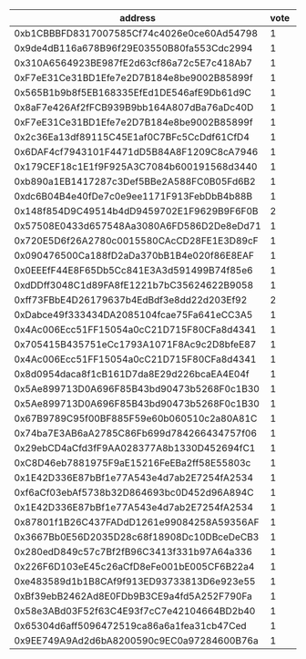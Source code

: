 address|vote|timestamp|signature
---|---|---|---
0xb1CBBBFD8317007585Cf74c4026e0ce60Ad54798|1|1601992185|0x81e175c5a6e0915005cc3ed7179e4c749dd00c3e15ad553b4f6567ccd636f9af6a7efaaf2a22efccdd745d36d286eb31b5022eea8b3a37dcb2915066eb1f054d1b
0x9de4dB116a678B96f29E03550B80fa553Cdc2994|1|1601992249|0x4e3cd8d34c8ad65c930e09de6279bd72b28b58d27e099c32eed0018b6923b03a5e6769c99cc8bb0288cfa2524f62c88d469b560ea9a9cf004c297386d726e6541b
0x310A6564923BE987fE2d63cf86a72c5E7c418Ab7|1|1601992260|0x78549c061daccb8e37d3ace1f16db48ba4d8cf5bc9251bd650359a9e7b2a752f428f5f304926afb2960829926a7b24102d48361b9244eee667b7b3435eef11421c
0xF7eE31Ce31BD1Efe7e2D7B184e8be9002B85899f|1|1601992361|0x8d7621bcd0fbd38c7b4d9638ad7fa3fe22d2107e40e1c6607e5154d3b1d021e2370b9b0803d4b3cfa967c5742ea18049e69a4fa0abfee1b69229aea1083308871c
0x565B1b9b8f5EB168335EfEd1DE546afE9Db61d9C|1|1601992445|0x7864bf6b271dbb3f2b4ed60620db36bfcca0d4ad524e0c303d1927fde4d04a583c776618b4697d771c6092528b92507985b79af353db634f9c3e3db04a1ee0ea1c
0x8aF7e426Af2fFCB939B9bb164A807dBa76aDc40D|1|1601992464|0xdc57746305d2aa09e82379e35e997abf6e65e47f00b686b662e95aac04be60b5225d0dcffb305be1cd9aee51186ad44a900f27b2edbe5da11afa75206fe4aa1b1b
0xF7eE31Ce31BD1Efe7e2D7B184e8be9002B85899f|1|1601992511|0x9e17456dfcf68cabdc26e695948eb0e89b7128f4f0134b7b876c6c4f9684759d07d20f4d6f6bdfd8337400a872815b9d04882a8aa97a44d9936a869c24fe73bd1c
0x2c36Ea13df89115C45E1af0C7BFc5CcDdf61CfD4|1|1601992535|0xb32bc1c8659d63e6fe2a57ee82bb5bcddea2c859f34b0b9bd9dc37828f7ff9365d6c33c6b99b1ad86ed347827d00c4aead63c2065169143cf869d656cb2ad60f1c
0x6DAF4cf7943101F4471dD5B84A8F1209C8cA7946|1|1601992574|0xdbcdf422d1e8af04e2f1432657e163f80900c1c78d8cfe6a682b815ca1c820a77df0ec25e3f2a20ec675b4e6699b313a289368f19a7a416f704776487ece364e1c
0x179CEF18c1E1f9F925A3C7084b600191568d3440|1|1601992712|0x6e69d0044ad9f468655fe2909409311a513b8df15a92c7aa15bcbcd786a1ad937cd611c9a70bf65bf924ceaa6abffd89c75f3863f9f7913b5b25e8673304bff61b
0xb890a1EB1417287c3Def5BBe2A588FC0B05Fd6B2|1|1601992717|0x90c184b4b80542f7c7a234471e8ba4f8d83cb3062943b75344b9874c8c3f741a6269cd65a75aa0ef93da4789da6acabc304c9d78abcd76c84b4e88063b176bdd1c
0xdc6B04B4e40fDe7c0e9ee1171F913FebDbB4b88B|1|1601992987|0xed3b3a78b0a4377b2ded86de3b0407b6b444e13cedfd61d5d8a938e18b1e018176e0021e468a747f044cb8a4949764dae763a956cc7e6762159dcd75305c518b1b
0x148f854D9C49514b4dD9459702E1F9629B9F6F0B|2|1601993191|0xb0c5e4cce58d2d5387940187b3866d54c098ee4cb11da7b70cd6abb07b0c68067b725e2b4dede3fff8da9741c5fbaaefe606f6cef4acad2a1a1e01f7f88276b01b
0x57508E0433d657548Aa3080A6FD586D2De8eDd71|1|1601993284|0xb3d773d81fc280cbcdd3388f6899d4ab13f131d49a1246e437702356feb525d67ddb9c4b204c37aaae2d90559da288b77eb11f3dede468859097e630880753661c
0x720E5D6f26A2780c0015580CAcCD28FE1E3D89cF|1|1601993286|0x2af943d8ee872c879d55d702f27a2efd24c3ae9e4438d95b1f080c9328ef567d043a627a2b32a49ef212a7ee59b1b2638402d2c4e81c3568b6bd29344facb55e1b
0x090476500Ca188fD2aDa370bB1B4e020f86E8EAF|1|1601993334|0x714f04508a8b9093e902347e6b14eb3dcc5276cd6b32de0a8978672bbcaba38866dbfcdc7a112ae9f34f55aa34ea8ba6e415155ae28ccf7523ebee0d5a658f4e1c
0x0EEEfF44E8F65Db5Cc841E3A3d591499B74f85e6|1|1601993391|0xd32e31359a61d93fc840d8ea3838877fee6e0d5001e00fd251004b487266e1921d1c07a966d8172905cc4cb490c9e621a0b0cea33c4ba593734556dccdd455fb1c
0xdDDff3048C1d89FA8fE1221b7bC35624622B9058|1|1601993488|0xb4f8785c592f6a7c3e1e74d35b34ac67dc76f829120505939da188629d3098bf594162c0f0106dd84ba7df382f645ea2e205270df2ca43a00cf63a312ae0dcef1c
0xff73FBbE4D26179637b4EdBdf3e8dd22d203Ef92|2|1601993523|0x6c73ebdab52787c704638493176d790db076802eb6372ed886a020f3f3f68feb7a54fbcfa2de4850da9da69c950b47b1baf9370d7419286b3dcc1661395eb2eb1b
0xDabce49f333434DA2085104fcae75Fa641eCC3A5|1|1601993938|0xc3db70b1bdc3e0ea7abbda837aff8b564c9474015856f19de627d08902fc7129521655718cfe9393c6a55247d3c8420e1e2c371cb49ed6e3a9b76e2865f78e541c
0x4Ac006Ecc51FF15054a0cC21D715F80CFa8d4341|1|1601994073|0x27132e9e55c6d6fc09ed29b800e8225b951fa2745b7f1b376a8405b2431b09a51d8c13f0ec6499ac9eeb27d7305ca0bb7e020da59255af0bb75e196746528add1b
0x705415B435751eCc1793A1071F8Ac9c2D8bfeE87|1|1601994096|0x074391e56172a7cb51dae7b83f16fc781e58ebf273343cb3c2365b8e2a41175841c1d2dbb363faf515703e35365f93c0289b1c7c25e800c80304de3180a32f251b
0x4Ac006Ecc51FF15054a0cC21D715F80CFa8d4341|1|1601994309|0xeb63459a4b8f18187cea63b18b0a4da0b53954c7e441ddad9a89e542b22124063984de97e2501b97852b66ab34d5ad35759bacbcfe4302aa44bc77ef369f649a1c
0x8d0954daca8f1cB161D7da8E29d226bcaEA4E04f|1|1601994917|0xb6652e5566616e19ff25dbb0bc28eae4b866d6f0eed62e91bb15c780b1f386650bcb57b14bf81816f8b8d03c14ff2cd03e2739ec809e4f00d3cd52c91a5d26b71c
0x5Ae899713D0A696F85B43bd90473b5268F0c1B30|1|1601995310|0x066b2ce5628d5132654e5e3ce04cb982af0f3f3a10746cf414b08151ebde04c271ffc84b7958fae5eb4acdf4a5542c308e3deac0d885cb3f180301f0fa91cc8a1b
0x5Ae899713D0A696F85B43bd90473b5268F0c1B30|1|1601995476|0x28aff2bb0db9ab4b50b0622af64487c2b3248b9f3757b144499ea1227c39bb1440bced1b32453b1fd4a33c212e54cfa364203e6bf5e404be56b95472cfd05d3c1b
0x67B9789C95f00BF885F59e60b060510c2a80A81C|1|1601995816|0x834c14e59d129f14b3c53919ec1d250f0f8eac688c63f6ee9ed1119c3367f1d255ef0359d2a9b0545f0951e7278f991c0e7f2d2c94a8486cf693d42c305109561b
0x74ba7E3AB6aA2785C86Fb699d784266434757f06|1|1601996937|0xfc8d13be85d5e5b755b2d1eca6a83f5fbbc6744889dbef54a13a87e4b68b12f503a7b05d19da663fbbd27d268f525dec78191a05d74eebef2729d0d652eebdba1b
0x29ebCD4aCfd3fF9AA028377A8b1330D452694fC1|1|1601997329|0xda42242474b9b17f3e42c304203b78d49c5e06b02b7d68ae55924402e35f92ff0a8317f7088dd14689e7937a081b6cb1121034abc47a2ec76005756db19b12e71b
0xC8D46eb7881975F9aE15216FeEBa2ff58E55803c|1|1601997384|0x3719da114022f5bf821977e5648494a45c97fe74030f8bd7c7c4c0418ec4d29c264e4f6037e7ffd6fb18264bfbdbefb88202418ad2f680760a586b3c9c1974781b
0x1E42D336E87bBf1e77A543e4d7ab2E7254fA2534|1|1601997566|0x1993ccd7f78459a54289e0728bbe4e2469be695c2154ae6eee8a2b3d3fabd8ef26e0d8632a46865052734b9ccbc1db0cb12ff91159dbdff7323edcfd76635c831c
0xf6aCf03ebAf5738b32D864693bc0D452d96A894C|1|1601997581|0x9cfc100d97a19e0e3a8f75a7332ccb162a796d65221a880f8a567343a7b495bb430308305e731d173057f42796b48ea8b0438a2cf4b60dc1ef08cf7dcfe19bb01c
0x1E42D336E87bBf1e77A543e4d7ab2E7254fA2534|1|1601997634|0x5ed29f41bdcd2eeab4d50faeb8cc728820636d837ecc4d2d0b50cf2f26cdbb477c7a302f79eee0a1dcc204cc5a1e2e9175ea011993703def51489f5cf9fc5b531b
0x87801f1B26C437FADdD1261e99084258A59356AF|1|1601997765|0xfdb170c457e0422e3258c75e896c3414b5f10270c27e2d36dfacf3f6a8a2c9943ff26d5f0a50694ae0649d7fcf1399b6649526a80ff88aac0f3df1dfdbe18dc31c
0x3667Bb0E56D2035D28c68f18908Dc10DBceDeCB3|1|1602000165|0xb66e39c7f0fa1926edd0b562ab93f5ca4d8a1691dafa23425a6a8a8ac68e596608ca1fdb19aa7f04a7256e1213421baeb035a70b743669c2c6c0d1c69650328b1c
0x280edD849c57c7Bf2fB96C3413f331b97A64a336|1|1602000518|0x035866c0fea8056348f1da12dffae106fcc38d7151285a51fb1983a65311264b49ec03746bed4380c7f9bae25f5a245da6d8a7697209e736ebe7170256c136ea1c
0x226F6D103eE45c26aCfD8eFe001bE005CF6B22a4|1|1602000592|0x1591ae2a4a9994ebe7b2815de7a092a0df3236e9abe387c0d17d6e71532603ff2dfd9f70932694a697ff7a1c8b4ebe6051e619a25e7c5b64fe50894bdbb6d4811b
0xe483589d1b1B8CAf9f913ED93733813D6e923e55|1|1602002109|0x6cdb2eaaa9e2ff2cd3b1e2f5661713e39b4354b81920912b144b66efa95b15c138f448f02ad26e382461c7ec24e20f29fdba309b0ac4cb92ddbe2a02e69985671c
0xBf39ebB2462Ad8E0FDb9B3CE9a4fd5A252F790Fa|1|1602004494|0xe7abe2438736fc150f2a1ba85004174fd80ce0ceba7f44f014f4cf98ce75b64024167509d06d38e0fd4bbe06a2babf878f86cafa1e1a371a9f6706cf22ee4ebb1b
0x58e3ABd03F52f63C4E93f7cC7e42104664BD2b40|1|1602004863|0x1c19b5af56f0da4022bed082e0063798adbe4fb33ef388585f7a1ff9dc529343474efd658fad2137ce382cdcdec7bce2583049caed5d3b1d77c9ff897ec2ff511c
0x65304d6aff5096472519ca86a6a1fea31cb47Ced|1|1602005297|0x68c18978196d2289faee4329a51ce4078342bb70c0cac7837bdc08e9409c13d268ac27e5ba2ab84e827347c9d39d9d54b9d266c44c074a3775a801e4a0bb2ad51b
0x9EE749A9Ad2d6bA8200590c9EC0a97284600B76a|1|1602005358|0xab23bc290080b91df90787e8af8079bbe0c31f85132fb615d966efaa66539af924d9f798eaccb60c20a08351e584716daeb84557cdae9e07d0bf4899014752851c